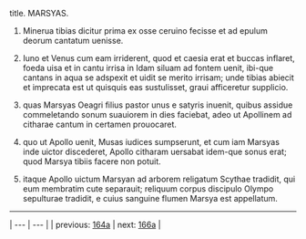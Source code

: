 title. MARSYAS.



1. Minerua tibias dicitur prima ex osse ceruino fecisse et ad epulum deorum cantatum uenisse.



2. Iuno et Venus cum eam irriderent, quod et caesia erat et buccas inflaret, foeda uisa et in cantu irrisa in Idam siluam ad fontem uenit, ibi-que cantans in aqua se adspexit et uidit se merito irrisam; unde tibias abiecit et imprecata est ut quisquis eas sustulisset, graui afficeretur supplicio.



3. quas Marsyas Oeagri filius pastor unus e satyris inuenit, quibus assidue commeletando sonum suauiorem in dies faciebat, adeo ut Apollinem ad citharae cantum in certamen prouocaret.



4. quo ut Apollo uenit, Musas iudices sumpserunt, et cum iam Marsyas inde uictor discederet, Apollo citharam uersabat idem-que sonus erat; quod Marsya tibiis facere non potuit.



5. itaque Apollo uictum Marsyan ad arborem religatum Scythae tradidit, qui eum membratim cute separauit; reliquum corpus discipulo Olympo sepulturae tradidit, e cuius sanguine flumen Marsya est appellatum.



---

| --- | --- |
| previous: [164a](../164a/) | next: [166a](../166a/) |